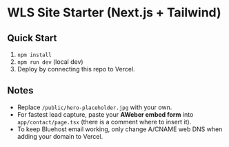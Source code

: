 
# WLS Site Starter (Next.js + Tailwind)

## Quick Start
1. `npm install`
2. `npm run dev` (local dev)
3. Deploy by connecting this repo to Vercel.

## Notes
- Replace `/public/hero-placeholder.jpg` with your own.
- For fastest lead capture, paste your **AWeber embed form** into `app/contact/page.tsx` (there is a comment where to insert it).
- To keep Bluehost email working, only change A/CNAME web DNS when adding your domain to Vercel.
